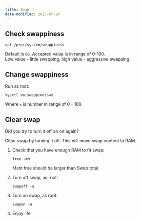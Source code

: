 ```yaml
---
title: Swap
date-modified: 2023-07-24
---
```


## Check swappiness

```
cat /proc/sys/vm/swappiness
```

Default is `60`. Accepted  value is in range of 0-100.\
Low value - little swapping, high value - aggressive swapping.

## Change swappiness

Run as root:
```
sysctl vm.swappiness=x
```

Where `x` is number in range of 0 - 100.

## Clear swap

Did you try to turn it off an on again?

Clear swap by turning it off. This will move swap content to RAM.

1. Check that you have enough RAM to fit swap:
    ```
    free -mh
    ```
    Mem free should be larger than Swap total.

2. Turn off swap, as root:
    ```
    swapoff -a
    ```

3. Turn on swap, as root:
    ```
    swapon -a
    ```

4. Enjoy life

